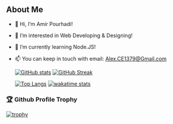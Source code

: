 ## About Me

- 👋 Hi, I’m Amir Pourhadi!
- 👀 I’m interested in Web Developing & Designing!
- 🌱 I’m currently learning Node.JS!
- 📫 You can keep in touch with email: Alex.CE1379@Gmail.com

  [![GitHub stats](https://github-readme-stats.vercel.app/api?username=Amir-Pourhadi&count_private=true&show_icons=true&custom_title=GitHub%20Stats&border_radius=15)](#)
  [![GitHub Streak](http://github-readme-streak-stats.herokuapp.com?user=Amir-Pourhadi&hide_boder=true)](https://git.io/streak-stats)

  [![Top Langs](https://github-readme-stats.vercel.app/api/top-langs/?username=Amir-Pourhadi&border_radius=15&layout=compact)](#)
  [![wakatime stats](https://github-readme-stats.vercel.app/api/wakatime?username=AmirPourhadi&langs_count=6&border_radius=15&layout=compact)](#)


### [🏆](https://github.com/ryo-ma/github-profile-trophy)  Github Profile Trophy
[![trophy](https://github-profile-trophy.vercel.app/?username=Amir-Pourhadi&theme=onedark&margin-w=30&no-bg=true&no-frame=true)](#)
